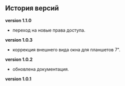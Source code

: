<!-- cl-start -->
## История версий

**version 1.1.0**    
- переход на новые права доступа.    

**version 1.0.3**    
- коррекция внешнего вида окна для планшетов 7".    

**version 1.0.2**    
- обновлена документация.    

**version 1.0.1**    
<!-- cl-end -->
